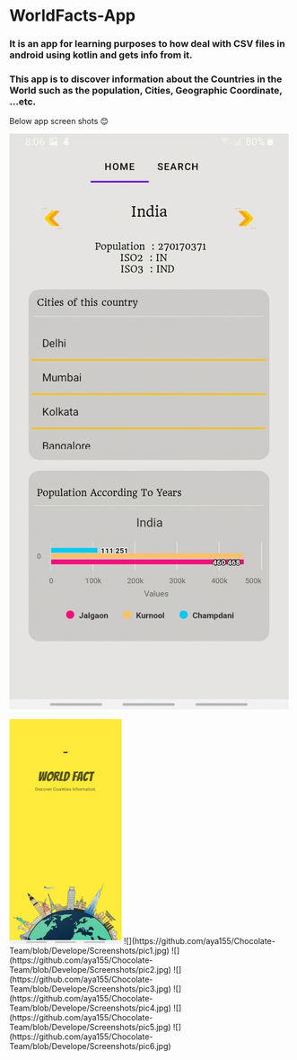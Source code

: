 # WorldFacts-App

### It is an app for learning purposes to how deal with CSV files in android using kotlin and gets info from it.
### This app is to discover information about the Countries in the World such as the population, Cities, Geographic Coordinate, ...etc.

Below app screen shots 😊

![app video](https://github.com/aya155/Chocolate-Team/blob/master/Screenshots/app.gif)  

<img src="https://github.com/aya155/Chocolate-Team/blob/Develope/Screenshots/pic1.jpg" width="200" height="400" />
![](https://github.com/aya155/Chocolate-Team/blob/Develope/Screenshots/pic1.jpg)
![](https://github.com/aya155/Chocolate-Team/blob/Develope/Screenshots/pic2.jpg)
![](https://github.com/aya155/Chocolate-Team/blob/Develope/Screenshots/pic3.jpg) 
![](https://github.com/aya155/Chocolate-Team/blob/Develope/Screenshots/pic4.jpg)
![](https://github.com/aya155/Chocolate-Team/blob/Develope/Screenshots/pic5.jpg)
![](https://github.com/aya155/Chocolate-Team/blob/Develope/Screenshots/pic6.jpg)

